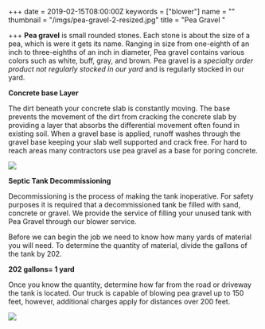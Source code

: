 +++
date = 2019-02-15T08:00:00Z
keywords = ["blower"]
name = ""
thumbnail = "/imgs/pea-gravel-2-resized.jpg"
title = "Pea Gravel "

+++
**Pea gravel** is small rounded stones. Each stone is about the size of a pea, which is were it gets its name. Ranging in size from one-eighth of an inch to three-eighths of an inch in diameter, Pea gravel contains various colors such as white, buff, gray, and brown. Pea gravel is a _specialty order product not regularly stocked in our yard_ and is regularly stocked in our yard.

**Concrete base Layer**

The dirt beneath your concrete slab is constantly moving. The base prevents the movement of the dirt from cracking the concrete slab by providing a layer that absorbs the differential movement often found in existing soil. When a gravel base is applied, runoff washes through the gravel base keeping your slab well supported and crack free. For hard to reach areas many contractors use pea gravel as a base for poring concrete.

![](/imgs/pea-gravel-base-resized.jpg)

**Septic Tank Decommissioning**

Decommissioning is the process of making the tank inoperative. For safety purposes it is required that a decommissioned tank be filled with sand, concrete or gravel.  We provide the service of filling your unused tank with Pea Gravel through our blower service.

Before we can begin the job we need to know how many yards of material you will need.  To determine the quantity of material, divide the gallons of the tank by 202.

**202 gallons= 1 yard**

Once you know the quantity, determine how far from the road or driveway the tank is located. Our truck is capable of blowing pea gravel up to 150 feet, however, additional charges apply for distances over 200 feet.

![](/imgs/pea-gravel-2-resized.jpg)